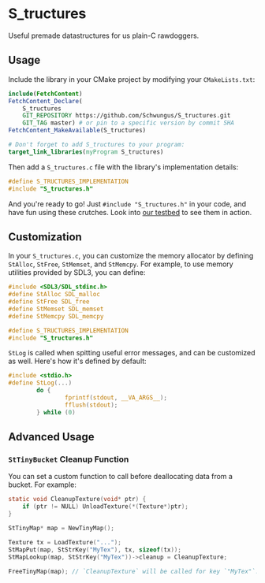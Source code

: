 # S_tructures

Useful premade datastructures for us plain-C rawdoggers.

## Usage

Include the library in your CMake project by modifying your `CMakeLists.txt`:

```cmake
include(FetchContent)
FetchContent_Declare(
    S_tructures
    GIT_REPOSITORY https://github.com/Schwungus/S_tructures.git
    GIT_TAG master) # or pin to a specific version by commit SHA
FetchContent_MakeAvailable(S_tructures)

# Don't forget to add S_tructures to your program:
target_link_libraries(myProgram S_tructures)
```

Then add a `S_tructures.c` file with the library's implementation details:

```c
#define S_TRUCTURES_IMPLEMENTATION
#include "S_tructures.h"
```

And you're ready to go! Just `#include "S_tructures.h"` in your code, and have fun using these crutches. Look into [our testbed](tests.c) to see them in action.

## Customization

In your `S_tructures.c`, you can customize the memory allocator by defining `StAlloc`, `StFree`, `StMemset`, and `StMemcpy`. For example, to use memory utilities provided by SDL3, you can define:

```c
#include <SDL3/SDL_stdinc.h>
#define StAlloc SDL_malloc
#define StFree SDL_free
#define StMemset SDL_memset
#define StMemcpy SDL_memcpy

#define S_TRUCTURES_IMPLEMENTATION
#include "S_tructures.h"
```

`StLog` is called when spitting useful error messages, and can be customized as well. Here's how it's defined by default:

```c
#include <stdio.h>
#define StLog(...)                                                                                                     \
        do {                                                                                                           \
                fprintf(stdout, __VA_ARGS__);                                                                          \
                fflush(stdout);                                                                                        \
        } while (0)
```

## Advanced Usage

### `StTinyBucket` Cleanup Function

You can set a custom function to call before deallocating data from a bucket. For example:

```c
static void CleanupTexture(void* ptr) {
    if (ptr != NULL) UnloadTexture(*(Texture*)ptr);
}

StTinyMap* map = NewTinyMap();

Texture tx = LoadTexture("...");
StMapPut(map, StStrKey("MyTex"), tx, sizeof(tx));
StMapLookup(map, StStrKey("MyTex"))->cleanup = CleanupTexture;

FreeTinyMap(map); // `CleanupTexture` will be called for key `"MyTex"`.
```
